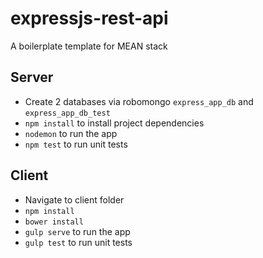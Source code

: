 # expressjs-rest-api
A boilerplate template for MEAN stack

## Server
-  Create 2 databases via robomongo `express_app_db` and `express_app_db_test`
- `npm install` to install project dependencies
- `nodemon` to run the app
- `npm test` to run unit tests

## Client
- Navigate to client folder
- `npm install`
- `bower install`
- `gulp serve` to run the app
- `gulp test` to run unit tests
